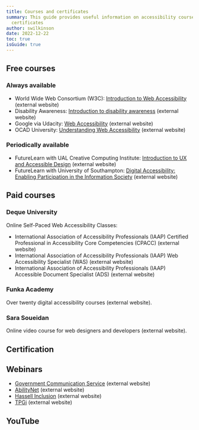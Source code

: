 ```yaml
---
title: Courses and certificates
summary: This guide provides useful information on accessibility courses and
  certificates
author: swilkinson
date: 2022-12-22
toc: true
isGuide: true
---
```

## Free courses

### Always available

* World Wide Web Consortium (W3C): [Introduction to Web Accessibility](https://www.w3.org/blog/2019/12/free-online-course-introduction-to-web-accessibility/) (external website)
* Disability Awareness: [Introduction to disability awareness](https://disabilityawareness.com.au/elearning/disability-awareness/) (external website)
* Google via Udacity: [Web Accessibility](https://www.udacity.com/course/web-accessibility--ud891) (external website)
* OCAD University: [Understanding Web Accessibility](https://legacy.idrc.ocadu.ca/policy/idrc-and-aoda/441-idrcs-self-paced-course) (external website)

### Periodically available

* FutureLearn with UAL Creative Computing Institute: [Introduction to UX and Accessible Design](https://www.futurelearn.com/courses/introduction-to-ux-and-accessible-design) (external website)
* FutureLearn with University of Southampton: [Digital Accessibility: Enabling Participation in the Information Society](https://www.futurelearn.com/courses/digital-accessibility) (external website)

## Paid courses

### Deque University

Online Self-Paced Web Accessibility Classes:
* International Association of Accessibility Professionals (IAAP) Certified Professional in Accessibility Core Competencies (CPACC) (external website)
* International Association of Accessibility Professionals (IAAP) Web Accessibility Specialist (WAS) (external website)
* International Association of Accessibility Professionals (IAAP) Accessible Document Specialist (ADS) (external website)

### Funka Academy
Over twenty digital accessibility courses (external website).

### Sara Soueidan
Online video course for web designers and developers (external website).

## Certification

## Webinars

* [Government Communication Service](https://gcs.civilservice.gov.uk/webinars/digital-accessibility-for-government-communicators/) (external website)
* [AbilityNet](https://abilitynet.org.uk/free-tech-support-and-info/webinars) (external website)
* [Hassell Inclusion](https://www.hassellinclusion.com/webinars/) (external website)
* [TPGi](https://www.tpgi.com/events/on-demand-webinars/) (external website)

## YouTube